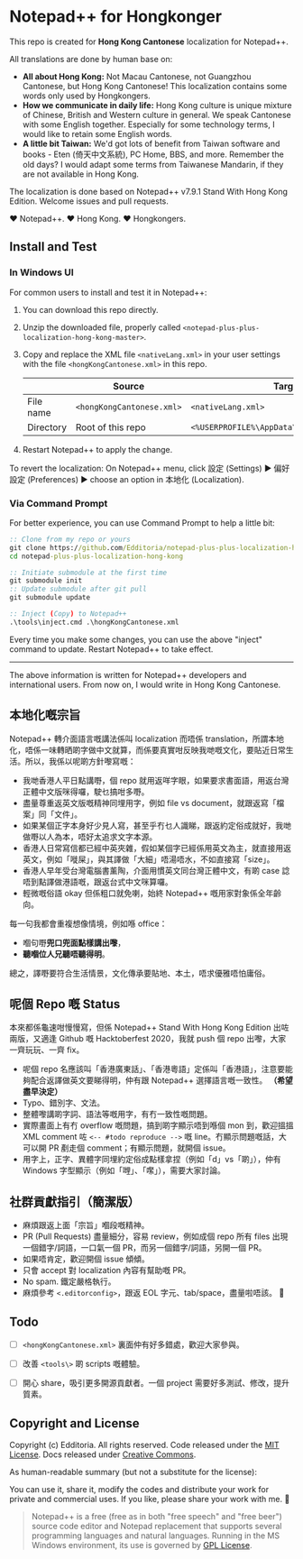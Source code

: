 # Notepad++ for Hongkonger

This repo is created for **Hong Kong Cantonese** localization for Notepad++.

All translations are done by human base on:

- **All about Hong Kong:** Not Macau Cantonese, not Guangzhou Cantonese, but Hong Kong Cantonese! This localization contains some words only used by Hongkongers.
- **How we communicate in daily life:** Hong Kong culture is unique mixture of Chinese, British and Western culture in general. We speak Cantonese with some English together. Especially for some technology terms, I would like to retain some English words.
- **A little bit Taiwan:** We'd got lots of benefit from Taiwan software and books - Eten (倚天中文系統), PC Home, BBS, and more. Remember the old days? I would adapt some terms from Taiwanese Mandarin, if they are not available in Hong Kong.

The localization is done based on Notepad++ v7.9.1 Stand With Hong Kong Edition. Welcome issues and pull requests.

:heart: Notepad++. :heart: Hong Kong. :heart: Hongkongers.


## Install and Test

### In Windows UI

For common users to install and test it in Notepad++:

1. You can download this repo directly.
1. Unzip the downloaded file, properly called `<notepad-plus-plus-localization-hong-kong-master>`.
1. Copy and replace the XML file `<nativeLang.xml>` in your user settings with the file `<hongKongCantonese.xml>` in this repo.

	|           | Source                    | Target             |
	| --------- | ------                    | ------             |
	| File name | `<hongKongCantonese.xml>` | `<nativeLang.xml>` |
	| Directory | Root of this repo         | `<%USERPROFILE%\AppData\Roaming\Notepad++\>` |

1. Restart Notepad++ to apply the change.

To revert the localization: On Notepad++ menu, click 設定 (Settings) ▶︎ 偏好設定 (Preferences) ▶︎ choose an option in 本地化 (Localization).


### Via Command Prompt

For better experience, you can use Command Prompt to help a little bit:

```cmd
:: Clone from my repo or yours
git clone https://github.com/Edditoria/notepad-plus-plus-localization-hong-kong.git
cd notepad-plus-plus-localization-hong-kong

:: Initiate submodule at the first time
git submodule init
:: Update submodule after git pull
git submodule update

:: Inject (Copy) to Notepad++
.\tools\inject.cmd .\hongKongCantonese.xml
```

Every time you make some changes, you can use the above "inject" command to update. Restart Notepad++ to take effect.

---

The above information is written for Notepad++ developers and international users. From now on, I would write in Hong Kong Cantonese.


## 本地化嘅宗旨

Notepad++ 轉介面語言嘅講法係叫 localization 而唔係 translation，所謂本地化，唔係一味轉晒啲字做中文就算，而係要真實咁反映我哋嘅文化，要貼近日常生活。所以，我係以呢啲方針嚟寫嘅：

- 我哋香港人平日點講嘢，個 repo 就用返咩字眼，如果要求書面語，用返台灣正體中文版咪得囉，駛乜搞咁多嘢。
- 盡量尊重返英文版嘅精神同埋用字，例如 file vs document，就跟返寫「檔案」同「文件」。
- 如果某個正字本身好少見人寫，甚至乎冇乜人識睇，跟返約定俗成就好，我哋做嘢以人為本，唔好太追求文字本源。
- 香港人日常寫信都已經中英夾雜，假如某個字已經係用英文為主，就直接用返英文，例如「嘥屎」，與其譯做「大細」唔湯唔水，不如直接寫「size」。
- 香港人早年受台灣電腦書薰陶，介面用慣英文同台灣正體中文，有啲 case 諗唔到點譯做港語嘅，跟返台式中文咪算囉。
- 輕微嘅俗語 okay 但係粗口就免喇，始終 Notepad++ 嘅用家對象係全年齡向。

每一句我都會重複想像情境，例如喺 office：

- 嗰句嘢**兜口兜面點樣講出嚟**，
- **聽嗰位人兄聽唔聽得明**。

總之，譯嘢要符合生活情景，文化傳承要貼地、本土，唔求優雅唔怕庸俗。


## 呢個 Repo 嘅 Status

本來都係龜速咁慢慢寫，但係 Notepad++ Stand With Hong Kong Edition 出咗兩版，又適逢 Github 嘅 Hacktoberfest 2020，我就 push 個 repo 出嚟，大家一齊玩玩、一齊 fix。

- 呢個 repo 名應該叫「香港廣東話」、「香港粵語」定係叫「香港語」，注意要能夠配合返譯做英文要睇得明，仲有跟 Notepad++ 選擇語言嘅一致性。 **（希望盡早決定）**
- Typo、錯別字、文法。
- 整體嚟講啲字詞、語法等嘅用字，有冇一致性嘅問題。
- 實際畫面上有冇 overflow 嘅問題，搞到啲字顯示唔到喺個 mon 到，歡迎搵搵 XML comment 咗 `<-- #todo reproduce -->` 嘅 line。冇顯示問題嘅話，大可以開 PR 剷走個 comment；有顯示問題，就開個 issue。
- 用字上，正字、異體字同埋約定俗成點樣拿捏（例如「d」vs「啲」），仲有 Windows 字型顯示（例如「𠹺」、「𡁵」），需要大家討論。


## 社群貢獻指引（簡潔版）

- 麻煩跟返上面「宗旨」嗰段嘅精神。
- PR (Pull Requests) 盡量細分，容易 review，例如成個 repo 所有 files 出現一個錯字/詞語，一口氣一個 PR，而另一個錯字/詞語，另開一個 PR。
- 如果唔肯定，歡迎開個 issue 傾傾。
- 只會 accept 對 localization 內容有幫助嘅 PR。
- No spam. 鐵定嚴格執行。
- 麻煩參考 `<.editorconfig>`，跟返 EOL 字元、tab/space，盡量啦唔該。 :pray:


## Todo

- [ ] `<hongKongCantonese.xml>` 裏面仲有好多錯處，歡迎大家參與。
- [ ] 改善 `<tools\>` 啲 scripts 嘅體驗。
- [ ] 開心 share，吸引更多開源貢獻者。一個 project 需要好多測試、修改，提升質素。


## Copyright and License

Copyright (c) Edditoria. All rights reserved. Code released under the [MIT License](LICENSE.txt). Docs released under [Creative Commons](https://creativecommons.org/licenses/by/4.0/).

As human-readable summary (but not a substitute for the license):

You can use it, share it, modify the codes and distribute your work for private and commercial uses. If you like, please share your work with me. :pizza:

> Notepad++ is a free (free as in both "free speech" and "free beer") source code editor and Notepad replacement that supports several programming languages and natural languages. Running in the MS Windows environment, its use is governed by [GPL License](https://github.com/notepad-plus-plus/notepad-plus-plus/blob/master/LICENSE).
